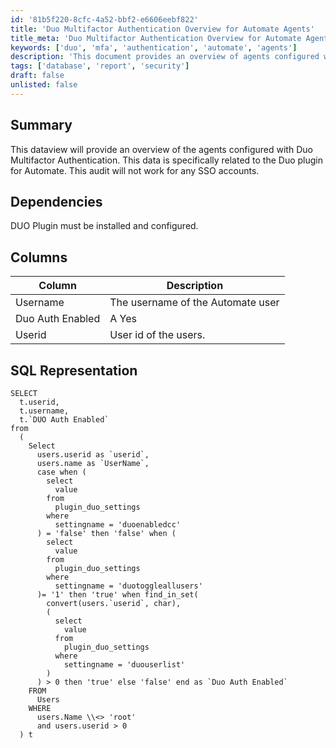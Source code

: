 ```yaml
---
id: '81b5f220-8cfc-4a52-bbf2-e6606eebf822'
title: 'Duo Multifactor Authentication Overview for Automate Agents'
title_meta: 'Duo Multifactor Authentication Overview for Automate Agents'
keywords: ['duo', 'mfa', 'authentication', 'automate', 'agents']
description: 'This document provides an overview of agents configured with Duo Multifactor Authentication within the ConnectWise Automate environment. It details the necessary dependencies, describes the relevant data columns, and includes the SQL representation for querying this information.'
tags: ['database', 'report', 'security']
draft: false
unlisted: false
---
```

## Summary

This dataview will provide an overview of the agents configured with Duo Multifactor Authentication. This data is specifically related to the Duo plugin for Automate. This audit will not work for any SSO accounts.

## Dependencies

DUO Plugin must be installed and configured.

## Columns

| Column              | Description                                                                                       |
|---------------------|---------------------------------------------------------------------------------------------------|
| Username            | The username of the Automate user                                                                |
| Duo Auth Enabled    | A Yes|No column indicating whether or not the Automate user account is using Duo MFA.             |
| Userid             | User id of the users.                                                                             |

## SQL Representation

```
SELECT 
  t.userid, 
  t.username, 
  t.`DUO Auth Enabled` 
from 
  ( 
    Select 
      users.userid as `userid`, 
      users.name as `UserName`, 
      case when ( 
        select 
          value 
        from 
          plugin_duo_settings 
        where 
          settingname = 'duoenabledcc' 
      ) = 'false' then 'false' when ( 
        select 
          value 
        from 
          plugin_duo_settings 
        where 
          settingname = 'duotoggleallusers' 
      )= '1' then 'true' when find_in_set( 
        convert(users.`userid`, char), 
        ( 
          select 
            value 
          from 
            plugin_duo_settings 
          where 
            settingname = 'duouserlist' 
        ) 
      ) > 0 then 'true' else 'false' end as `Duo Auth Enabled` 
    FROM 
      Users 
    WHERE 
      users.Name \\<> 'root' 
      and users.userid > 0 
  ) t
```












